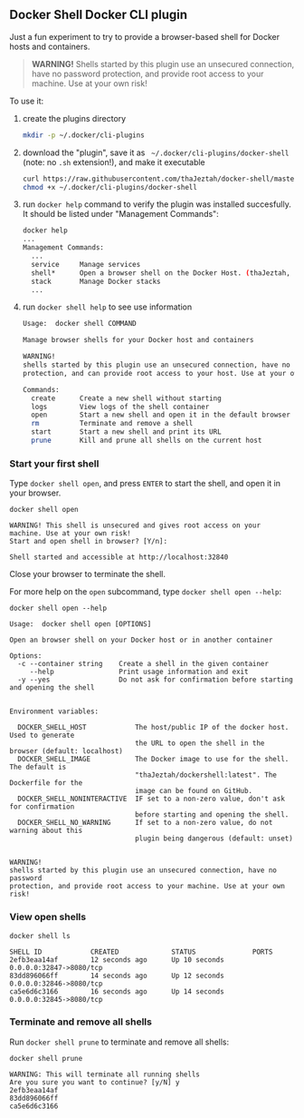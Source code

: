 ## Docker Shell Docker CLI plugin

Just a fun experiment to try to provide a browser-based shell for Docker hosts
and containers.

> **WARNING!**
> Shells started by this plugin use an unsecured connection, have no password
> protection, and provide root access to your machine. Use at your own risk!

To use it:

1. create the plugins directory

    ```bash
    mkdir -p ~/.docker/cli-plugins
    ```
3. download the "plugin", save it as ` ~/.docker/cli-plugins/docker-shell` (note:
   no `.sh` extension!), and make it executable

    ```bash
    curl https://raw.githubusercontent.com/thaJeztah/docker-shell/master/docker-shell.sh > ~/.docker/cli-plugins/docker-shell
    chmod +x ~/.docker/cli-plugins/docker-shell
    ```

4. run `docker help` command to verify the plugin was installed succesfully. It
   should be listed under "Management Commands":

    ```bash
    docker help
    ...
    Management Commands:
      ...
      service     Manage services
      shell*      Open a browser shell on the Docker Host. (thaJeztah, v0.0.1)
      stack       Manage Docker stacks
      ...
    ```

5. run `docker shell help` to see use information

    ```bash
    Usage:	docker shell COMMAND
    
    Manage browser shells for your Docker host and containers
    
    WARNING!
    shells started by this plugin use an unsecured connection, have no password
    protection, and can provide root access to your host. Use at your own risk!
    
    Commands:
      create      Create a new shell without starting
      logs        View logs of the shell container
      open        Start a new shell and open it in the default browser
      rm          Terminate and remove a shell
      start       Start a new shell and print its URL
      prune       Kill and prune all shells on the current host
    ```

### Start your first shell

Type `docker shell open`, and press `ENTER` to start the shell, and open it
in your browser.

```console
docker shell open

WARNING! This shell is unsecured and gives root access on your machine. Use at your own risk!
Start and open shell in browser? [Y/n]: 

Shell started and accessible at http://localhost:32840
```

Close your browser to terminate the shell.

For more help on the `open` subcommand, type `docker shell open --help`:

```console
docker shell open --help

Usage:	docker shell open [OPTIONS]

Open an browser shell on your Docker host or in another container

Options:
  -c --container string    Create a shell in the given container
     --help                Print usage information and exit
  -y --yes                 Do not ask for confirmation before starting and opening the shell


Environment variables:

  DOCKER_SHELL_HOST            The host/public IP of the docker host. Used to generate
                               the URL to open the shell in the browser (default: localhost)
  DOCKER_SHELL_IMAGE           The Docker image to use for the shell. The default is
                               "thaJeztah/dockershell:latest". The Dockerfile for the
                               image can be found on GitHub.
  DOCKER_SHELL_NONINTERACTIVE  IF set to a non-zero value, don't ask for confirmation
                               before starting and opening the shell.
  DOCKER_SHELL_NO_WARNING      If set to a non-zero value, do not warning about this
                               plugin being dangerous (default: unset)


WARNING!
shells started by this plugin use an unsecured connection, have no password
protection, and provide root access to your machine. Use at your own risk!
```

### View open shells

```console
docker shell ls

SHELL ID            CREATED             STATUS              PORTS
2efb3eaa14af        12 seconds ago      Up 10 seconds       0.0.0.0:32847->8080/tcp
83dd896066ff        14 seconds ago      Up 12 seconds       0.0.0.0:32846->8080/tcp
ca5e6d6c3166        16 seconds ago      Up 14 seconds       0.0.0.0:32845->8080/tcp
```

### Terminate and remove all shells

Run `docker shell prune` to terminate and remove all shells:

```console
docker shell prune

WARNING: This will terminate all running shells
Are you sure you want to continue? [y/N] y
2efb3eaa14af
83dd896066ff
ca5e6d6c3166
```
